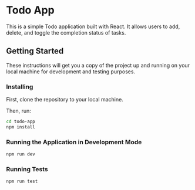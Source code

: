 # Todo App

This is a simple Todo application built with React. It allows users to add, delete, and toggle the completion status of tasks.

## Getting Started

These instructions will get you a copy of the project up and running on your local machine for development and testing purposes.

### Installing

First, clone the repository to your local machine.

Then, run: 
```bash
cd todo-app
npm install
```

### Running the Application in Development Mode

```bash
npm run dev
```
### Running Tests
```bash
npm run test
```
